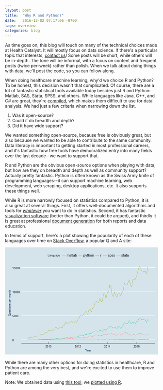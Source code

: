 ```yaml
---
layout: post
title:  "Why R and Python?"
date:   2016-12-02 07:17:06 -0700
tags: overview
categories: blog
---
```

As time goes on, this blog will touch on many of the technical choices made at Health Catalyst. It will mostly focus on data science. If there's a particular topic that interests, [contact us](http://healthcare.ai/contact.html)! Some posts will be short, while others will be in-depth. The tone will be informal, with a focus on content and frequent posts (twice per-week) rather than polish. When we talk about doing things with data, we'll post the code, so you can follow along.

When doing healthcare machine learning, why'd we choice R and Python? To be honest, this decision wasn't that complicated. Of course, there are a lot of fantastic statistical tools available today besides just R and Python: Matlab, SAS, Stata, SPSS, and others. While languages like Java, C++, and C# are great, they're [compiled](https://en.wikipedia.org/wiki/Compiled_language), which makes them difficult to use for data analysis. We had just a few criteria when narrowing down the list.

1. Was it open-source? 
2. Could it do breadth and depth? 
3. Did it have wide support?

We wanted something open-source, because free is obviously great, but also because we wanted to be able to contribute to the same community. Data literacy is important to getting started in most professional careers, and it's fantastic how free tools have democratized entry into many fields over the last decade--we want to support that.

R and Python are the obvious open-source options when playing with data, but how are they on breadth and depth as well as community support? Actually pretty fantastic. Python is often known as the Swiss Army knife of programming languages--it can support machine learning, web development, web scraping, desktop applications, etc. It also supports these things well.

While R is more narrowly focused on statistics compared to Python, it is also great at several things. First, it offers well-documented algorithms and tools for [*whatever*](https://cran.r-project.org/web/views/) you want to do in statistics. Second, it has fantastic [visualization software](http://tutorials.iq.harvard.edu/R/Rgraphics/Rgraphics.html) (better than Python, it could be argued), and thirdly it is great at professional [document generation](http://yihui.name/knitr/) for both reports and data education.

In terms of support, here's a plot showing the popularity of each of these languages over time on [Stack Overflow](http://stackoverflow.com/), a popular Q and A site:

![Popularity Plot](../assets/LanguageComparisonOverTime.png)

While there are many other options for doing statistics in healthcare, R and Python are among the very best, and we're excited to use them to improve patient care.

Note: We obtained data using [this tool](https://data.stackexchange.com/stackoverflow/query/589066/language-trends-questions-per-tag-per-month); we [plotted using R](https://gist.github.com/levithatcher/130ee5d6586839ceeb3975e0afee9b65).